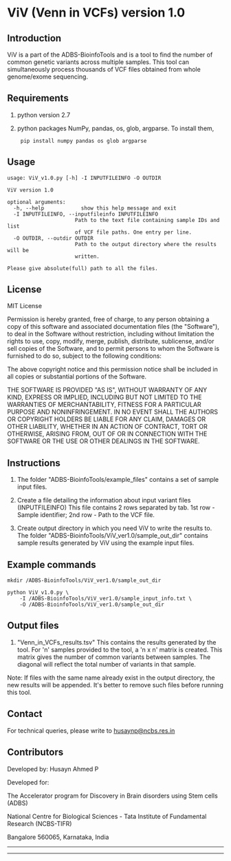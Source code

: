 # ViV (Venn in VCFs) version 1.0    



## Introduction

ViV is a part of the ADBS-BioinfoTools and is a tool to find the number of common genetic variants across multiple samples. This tool can simultaneously process thousands of VCF files obtained from whole genome/exome sequencing.



## Requirements

1. python version 2.7
2. python packages NumPy, pandas, os, glob, argparse. To install them,  

		pip install numpy pandas os glob argparse


## Usage


	usage: ViV_v1.0.py [-h] -I INPUTFILEINFO -O OUTDIR

	ViV version 1.0

	optional arguments:
	  -h, --help            show this help message and exit
	  -I INPUTFILEINFO, --inputfileinfo INPUTFILEINFO
		                  Path to the text file containing sample IDs and list
		                  of VCF file paths. One entry per line.
	  -O OUTDIR, --outdir OUTDIR
		                  Path to the output directory where the results will be
		                  written.

	Please give absolute(full) path to all the files.



## License

MIT License

Permission is hereby granted, free of charge, to any person obtaining a copy
of this software and associated documentation files (the "Software"), to deal
in the Software without restriction, including without limitation the rights
to use, copy, modify, merge, publish, distribute, sublicense, and/or sell
copies of the Software, and to permit persons to whom the Software is
furnished to do so, subject to the following conditions:

The above copyright notice and this permission notice shall be included in all
copies or substantial portions of the Software.

THE SOFTWARE IS PROVIDED "AS IS", WITHOUT WARRANTY OF ANY KIND, EXPRESS OR
IMPLIED, INCLUDING BUT NOT LIMITED TO THE WARRANTIES OF MERCHANTABILITY,
FITNESS FOR A PARTICULAR PURPOSE AND NONINFRINGEMENT. IN NO EVENT SHALL THE
AUTHORS OR COPYRIGHT HOLDERS BE LIABLE FOR ANY CLAIM, DAMAGES OR OTHER
LIABILITY, WHETHER IN AN ACTION OF CONTRACT, TORT OR OTHERWISE, ARISING FROM,
OUT OF OR IN CONNECTION WITH THE SOFTWARE OR THE USE OR OTHER DEALINGS IN THE
SOFTWARE.



## Instructions


1. The folder "ADBS-BioinfoTools/example_files" contains a set of sample input files.  
	
2. Create a file detailing the information about input variant files (INPUTFILEINFO)
This file contains 2 rows separated by tab. 1st row - Sample identifier; 2nd row - Path to the VCF file. 

3. Create output directory in which you need ViV to write the results to. The folder "ADBS-BioinfoTools/ViV_ver1.0/sample_out_dir" contains sample results generated by ViV using the example input files.



## Example commands


	mkdir /ADBS-BioinfoTools/ViV_ver1.0/sample_out_dir

	python ViV_v1.0.py \
		-I /ADBS-BioinfoTools/ViV_ver1.0/sample_input_info.txt \
		-O /ADBS-BioinfoTools/ViV_ver1.0/sample_out_dir



## Output files



1. "Venn_in_VCFs_results.tsv"
This contains the results generated by the tool. For 'n' samples provided to the tool, a 'n x n' matrix is created. This matrix gives the number of common variants between samples. The diagonal will reflect the total number of variants in that sample.   


Note: If files with the same name already exist in the output directory, the new results will be appended. It's better to remove such files before running this tool.

## Contact


For technical queries, please write to husaynp@ncbs.res.in




## Contributors

Developed by: Husayn Ahmed P 

Developed for:

The Accelerator program for Discovery in Brain disorders using Stem cells (ADBS)

National Centre for Biological Sciences - Tata Institute of Fundamental Research (NCBS-TIFR)

Bangalore 560065, Karnataka, India



****
****
